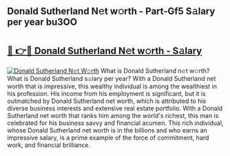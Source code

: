## Donald Sutherland N𝚎t w𝚘rth - Part-Gf5 S𝚊lary per year bu3OO

# <h2><a href="http://gc3n7t.nevu.top/?p=Donald+Sutherland">🔗 👉🔴 Donald Sutherland N𝚎t w𝚘rth - S𝚊lary</a></h2>

[![Donald Sutherland N𝚎t W𝚘rth](https://i.imgur.com/Oavwk0R.jpeg)](http://gc3n7t.nevu.top/?p=Donald+Sutherland)
What is Donald Sutherland n𝚎t w𝚘rth? What is Donald Sutherland s𝚊lary per year?
With a Donald Sutherland net worth that is impressive, this wealthy individual is among the wealthiest in his profession. His income from his employment is significant, but it is outmatched by Donald Sutherland net worth, which is attributed to his diverse business interests and extensive real estate portfolio. With a Donald Sutherland net worth that ranks him among the world's richest, this man is celebrated for his business savvy and financial acumen. This rich individual, whose Donald Sutherland net worth is in the billions and who earns an impressive salary, is a prime example of the force of commitment, hard work, and financial brilliance.
